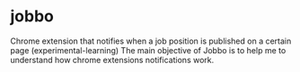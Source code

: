 # jobbo
Chrome extension that notifies when a job position is published on a certain page (experimental-learning)
The main objective of Jobbo is to help me to understand how chrome extensions notifications work.
